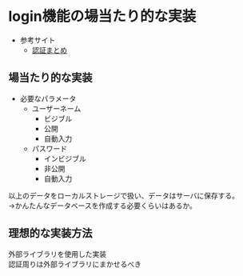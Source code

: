 # login機能の場当たり的な実装

+ 参考サイト
  + [認証まとめ](https://coders-shelf.com/react-auth-problem/)

## 場当たり的な実装

+ 必要なパラメータ
  + ユーザーネーム
    + ビジブル
    + 公開
    + 自動入力
  + パスワード
    + インビジブル
    + 非公開
    + 自動入力

以上のデータをローカルストレージで扱い、データはサーバに保存する。  
→かんたんなデータベースを作成する必要くらいはあるか。

## 理想的な実装方法

外部ライブラリを使用した実装  
認証周りは外部ライブラリにまかせるべき
